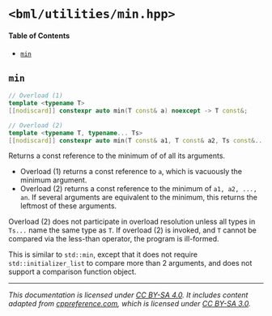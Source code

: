 # `<bml/utilities/min.hpp>`
#### Table of Contents
- [`min`](#min)

## `min`
```c++
// Overload (1)
template <typename T>
[[nodiscard]] constexpr auto min(T const& a) noexcept -> T const&;

// Overload (2)
template <typename T, typename... Ts>
[[nodiscard]] constexpr auto min(T const& a1, T const& a2, Ts const&... an) noexcept -> T const&
```
Returns a const reference to the minimum of of all its arguments.

- Overload (1) returns a const reference to `a`, which is vacuously the minimum argument.
- Overload (2) returns a const reference to the minimum of `a1, a2, ..., an`. If several arguments
  are equivalent to the minimum, this returns the leftmost of these arguments.

Overload (2) does not participate in overload resolution unless all types in `Ts...` name the same
type as `T`. If overload (2) is invoked, and `T` cannot be compared via the less-than operator, the
program is ill-formed.

This is similar to `std::min`, except that it does not require `std::initializer_list` to compare
more than 2 arguments, and does not support a comparison function object.

---
*This documentation is licensed under [CC BY-SA 4.0][1]. It includes content adapted from
[cppreference.com][2], which is licensed under [CC BY-SA 3.0][3].*

[1]: https://creativecommons.org/licenses/by-sa/4.0
[2]: https://en.cppreference.com
[3]: https://creativecommons.org/licenses/by-sa/3.0
